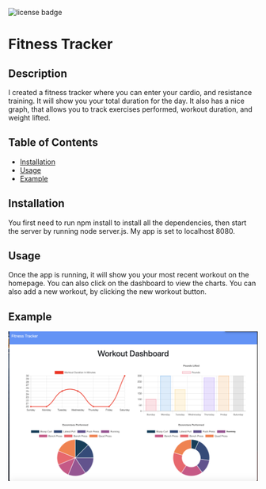  ![license badge](https://img.shields.io/badge/license--blue)
  # Fitness Tracker 
  ## Description 
  I created a fitness tracker where you can enter your cardio, and resistance training. It will show you your total duration for the day. It also has a nice graph, that allows you to track exercises performed, workout duration, and weight lifted. 
  ## Table of Contents 
  * [Installation](#installation) 
  * [Usage](#usage) 
  * [Example](#example)
  ## Installation
  You first need to run npm install to install all the dependencies, then start the server by running node server.js. My app is set to localhost 8080.
  ## Usage
  Once the app is running, it will show you your most recent workout on the homepage. You can also click on the dashboard to view the charts. You can also add a new workout, by clicking the new workout button.
  ## Example
  ![fitness-tracker](models/assets/fitnesstracker.png)
   
  
